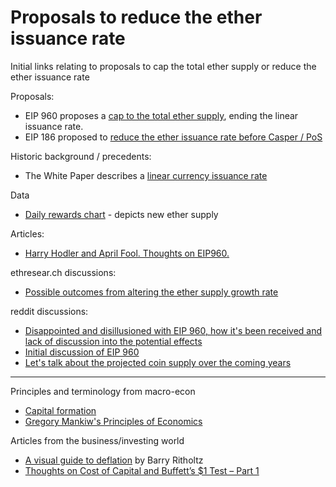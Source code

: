 
# Proposals to reduce the ether issuance rate

Initial links relating to proposals to cap the total ether supply or reduce the ether issuance rate

Proposals:
- EIP 960 proposes a [cap to the total ether supply](https://github.com/ethereum/EIPs/issues/960), ending the linear issuance rate.
- EIP 186 proposed to [reduce the ether issuance rate before Casper / PoS](https://github.com/ethereum/EIPs/issues/186)

Historic background / precedents:
- The White Paper describes a [linear currency issuance rate](https://github.com/ethereum/wiki/wiki/White-Paper#currency-and-issuance)

Data
- [Daily rewards chart](https://etherscan.io/chart/ethersupply) - depicts new ether supply

Articles:
- [Harry Hodler and April Fool. Thoughts on EIP960.](https://medium.com/@o0ragman0o/harry-hodler-and-april-fool-162fb41a1e7c)

ethresear.ch discussions: 
- [Possible outcomes from altering the ether supply growth rate](https://ethresear.ch/t/possible-outcomes-from-altering-the-ether-supply-growth-rate/1647)

reddit discussions: 
- [Disappointed and disillusioned with EIP 960, how it's been received and lack of discussion into the potential effects](https://www.reddit.com/r/ethereum/comments/8adufm/disappointed_and_disillusioned_with_eip_960_how/)
- [Initial discussion of EIP 960](https://www.reddit.com/r/ethereum/comments/88ourj/meta_cap_total_ether_supply_at_120_million_issue/)
- [Let's talk about the projected coin supply over the coming years](https://np.reddit.com/r/ethereum/comments/5izcf5/lets_talk_about_the_projected_coin_supply_over/dbc66rd/)

---

Principles and terminology from macro-econ
- [Capital formation](https://en.wikipedia.org/wiki/Capital_formation)
- [Gregory Mankiw's Principles of Economics](https://en.wikiversity.org/wiki/10_Principles_of_Economics)

Articles from the business/investing world
- [A visual guide to deflation](http://ritholtz.com/2010/09/visual-guide-to-deflation/) by Barry Ritholtz
- [Thoughts on Cost of Capital and Buffett’s $1 Test – Part 1](http://basehitinvesting.com/thoughts-on-cost-of-capital-and-buffetts-1-test/)


